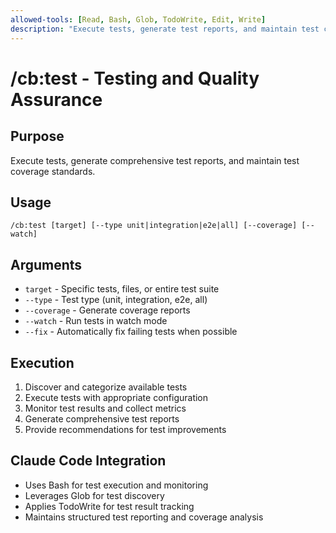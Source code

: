 ```yaml
---
allowed-tools: [Read, Bash, Glob, TodoWrite, Edit, Write]
description: "Execute tests, generate test reports, and maintain test coverage"
---
```


# /cb:test - Testing and Quality Assurance

## Purpose
Execute tests, generate comprehensive test reports, and maintain test coverage standards.

## Usage
```
/cb:test [target] [--type unit|integration|e2e|all] [--coverage] [--watch]
```

## Arguments
- `target` - Specific tests, files, or entire test suite
- `--type` - Test type (unit, integration, e2e, all)
- `--coverage` - Generate coverage reports
- `--watch` - Run tests in watch mode
- `--fix` - Automatically fix failing tests when possible

## Execution
1. Discover and categorize available tests
2. Execute tests with appropriate configuration
3. Monitor test results and collect metrics
4. Generate comprehensive test reports
5. Provide recommendations for test improvements

## Claude Code Integration
- Uses Bash for test execution and monitoring
- Leverages Glob for test discovery
- Applies TodoWrite for test result tracking
- Maintains structured test reporting and coverage analysis
